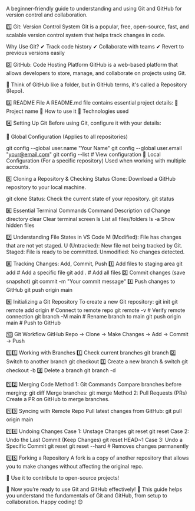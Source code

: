 A beginner-friendly guide to understanding and using Git and GitHub for version control and collaboration.

1️⃣ Git: Version Control System Git is a popular, free, open-source, fast, and scalable version control system that helps track changes in code.

Why Use Git? ✔ Track code history ✔ Collaborate with teams ✔ Revert to previous versions easily

2️⃣ GitHub: Code Hosting Platform GitHub is a web-based platform that allows developers to store, manage, and collaborate on projects using Git.

🔹 Think of GitHub like a folder, but in GitHub terms, it's called a Repository (Repo).

3️⃣ README File A README.md file contains essential project details: 📌 Project name 📌 How to use it 📌 Technologies used

4️⃣ Setting Up Git Before using Git, configure it with your details:

🔹 Global Configuration (Applies to all repositories)

git config --global user.name "Your Name" git config --global user.email "your@email.com" git config --list # View configuration 🔹 Local Configuration (For a specific repository) Used when working with multiple accounts.

5️⃣ Cloning a Repository & Checking Status Clone: Download a GitHub repository to your local machine.

git clone Status: Check the current state of your repository. git status

6️⃣ Essential Terminal Commands Command Description cd Change directory clear Clear terminal screen ls List all files/folders ls -a Show hidden files

7️⃣ Understanding File States in VS Code M (Modified): File has changes that are not yet staged. U (Untracked): New file not being tracked by Git. Staged: File is ready to be committed. Unmodified: No changes detected.

8️⃣ Tracking Changes: Add, Commit, Push 1️⃣ Add files to staging area git add # Add a specific file git add . # Add all files 2️⃣ Commit changes (save snapshot) git commit -m "Your commit message" 3️⃣ Push changes to GitHub git push origin main

9️⃣ Initializing a Git Repository To create a new Git repository: git init
git remote add origin # Connect to remote repo git remote -v # Verify remote connection git branch -M main # Rename branch to main git push origin main # Push to GitHub

🔟 Git Workflow GitHub Repo → Clone → Make Changes → Add → Commit → Push

1️⃣1️⃣ Working with Branches 1️⃣ Check current branches git branch 2️⃣ Switch to another branch git checkout 3️⃣ Create a new branch & switch git checkout -b 4️⃣ Delete a branch git branch -d

1️⃣2️⃣ Merging Code Method 1: Git Commands Compare branches before merging: git diff Merge branches: git merge Method 2: Pull Requests (PRs) Create a PR on GitHub to merge branches.

1️⃣3️⃣ Syncing with Remote Repo Pull latest changes from GitHub: git pull origin main

1️⃣4️⃣ Undoing Changes Case 1: Unstage Changes git reset git reset Case 2: Undo the Last Commit (Keep Changes) git reset HEAD~1 Case 3: Undo a Specific Commit git reset git reset --hard # Removes changes permanently

1️⃣5️⃣ Forking a Repository A fork is a copy of another repository that allows you to make changes without affecting the original repo.

🔹 Use it to contribute to open-source projects!

🎯 Now you’re ready to use Git and GitHub effectively! 🚀 This guide helps you understand the fundamentals of Git and GitHub, from setup to collaboration. Happy coding! 😊
